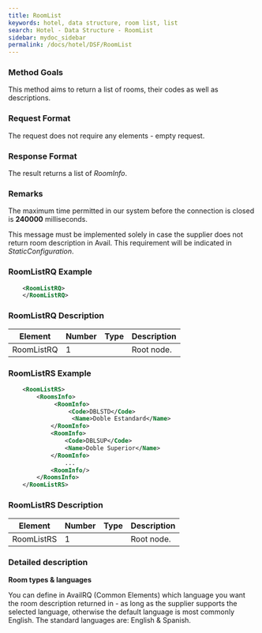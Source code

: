 ```yaml
---
title: RoomList
keywords: hotel, data structure, room list, list
search: Hotel - Data Structure - RoomList
sidebar: mydoc_sidebar
permalink: /docs/hotel/DSF/RoomList
---
```




### Method Goals


This method aims to return a list of rooms, their codes as well as descriptions. 



### Request Format


The request does not require any elements - empty request.



### Response Format


The result returns a list of *RoomInfo*.



### Remarks


The maximum time permitted in our system before the connection is closed is **240000** milliseconds.

This message must be implemented solely in case the supplier does not return room description in Avail. This requirement will be indicated in *StaticConfiguration*.



### RoomListRQ Example


~~~xml
    <RoomListRQ>
    </RoomListRQ>
~~~


### RoomListRQ Description



| **Element**		| **Number**	| **Type**	| **Description**	|
| --------------------- | ------------- | ------------- | --------------------- |
| RoomListRQ 		| 1          	|		| Root node.		|
  



### RoomListRS Example


~~~xml
    <RoomListRS>
        <RoomsInfo>
             <RoomInfo>
                 <Code>DBLSTD</Code>
                  <Name>Doble Estandard</Name>
            </RoomInfo>
            <RoomInfo>
                <Code>DBLSUP</Code>
                <Name>Doble Superior</Name>
            </RoomInfo>
                ...
            <RoomInfo/>
        </RoomsInfo>
    </RoomListRS>
~~~


### RoomListRS Description



| **Element**		| **Number**	| **Type**	| **Description**	|
| --------------------- | ------------- | ------------- | --------------------- |
| RoomListRS 		| 1          	|		| Root node.		|
  



### Detailed description


**Room types & languages**

You can define in AvailRQ (Common Elements) which language you want the room description returned in  - as long as the supplier supports the selected language, otherwise the default language is most commonly English. The standard languages are: English & Spanish.
